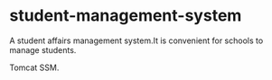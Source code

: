 # student-management-system
A student affairs management system.It is convenient for schools to manage students.

Tomcat SSM.

